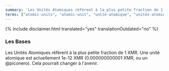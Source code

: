 ```yaml
---
summary: 'Les Unités Atomiques réfèrent à la plus petite fraction de 1 XMR.'
terms: ["atomic-units", "atomic-unit", "unité-atomique", "unités-atomiques"]
---
```


{% include disclaimer.html translated="yes" translationOutdated="no" %}

### Les Bases

Les Unités Atomiques réfèrent à la plus petite fraction de 1 XMR.  Une unité
atomique est actuellement 1e-12 XMR (0.000000000001 XMR, ou un @piconero).
Cela pourrait changer à l'avenir.
